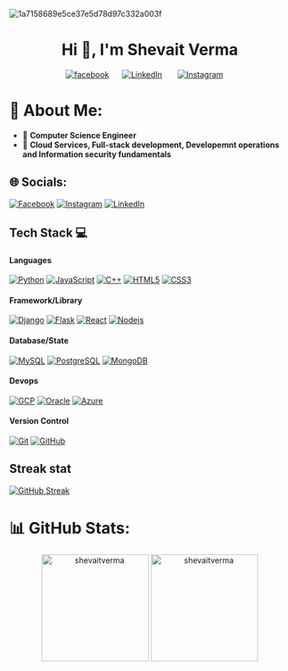 ![1a7158689e5ce37e5d78d97c332a003f](https://github.com/Shevaitverma/Shevaitverma/assets/54855567/5eae7e16-c064-4de3-bb3d-42725c78d633)

<h1 align="center">Hi 👋, I'm Shevait Verma</h1>

<!--Social media-->
<p align="center">
    <a href="https://www.facebook.com/shevait.verma" target="blank"><img alt="facebook" title="facebook" src="https://img.shields.io/badge/Facebook-000000?style=for-the-badge&logo=facebook&logoColor=blue" /></a>&#8287;&#8287;&#8287;&#8287;&#8287;
    <a href="https://www.linkedin.com/in/shevait-verma/" target="blank"><img alt="LinkedIn" title="LinkedIn" src="https://img.shields.io/badge/Linkedin-000000?style=for-the-badge&logo=linkedin&logoColor=blue"></a>
    &#8287;&#8287;&#8287;&#8287;&#8287;
    <a href="https://www.instagram.com/shevaitverma1/" target="blank"><img alt="Instagram" title="Instagram" src="https://img.shields.io/badge/Instagram-000000?style=for-the-badge&logo=instagram&logoColor=pink" /></a>&#8287;&#8287;&#8287;&#8287;&#8287;
</p>

# 💫 About Me:
- 🔭 **Computer Science Engineer**
- 🌱 **Cloud Services, Full-stack development, Developemnt operations and Information security fundamentals**

## 🌐 Socials:
[![Facebook](https://img.shields.io/badge/Facebook-000000?style=for-the-badge&logo=facebook&logoColor=blue)](https://www.facebook.com/shevait.verma) [![Instagram](https://img.shields.io/badge/Instagram-000000?style=for-the-badge&logo=instagram&logoColor=pink)](https://www.instagram.com/shevaitverma1/) [![LinkedIn](https://img.shields.io/badge/Linkedin-000000?style=for-the-badge&logo=linkedin&logoColor=blue)](https://www.linkedin.com/in/shevait-verma/)
<br>

## Tech Stack 💻
#### Languages
[![Python](https://img.shields.io/badge/Python-000?style=for-the-badge&logo=Python&logoColor=white)](https://www.learnpython.org/)
[![JavaScript](https://img.shields.io/badge/-JavaScript-000?style=for-the-badge&logo=javascript)](https://www.javascript.com/)
[![C++](https://img.shields.io/badge/C++-000?style=for-the-badge&logo=C%2B%2B&logoColor=white)](https://www.cprogramming.com/)
[![HTML5](https://img.shields.io/badge/-HTML5-000?style=for-the-badge&logo=html5)](https://html.com/)
[![CSS3](https://img.shields.io/badge/-CSS3-000?style=for-the-badge&logo=css3)](https://developer.mozilla.org/en-US/docs/Web/CSS)

#### Framework/Library
[![Django](https://img.shields.io/badge/-Django-000?style=for-the-badge&logo=django)](https://www.djangoproject.com/)
[![Flask](https://img.shields.io/badge/-Flask-000?style=for-the-badge&logo=flask)](https://flask.palletsprojects.com/)
[![React](https://img.shields.io/badge/-ReactJS-000?style=for-the-badge&logo=react)](https://legacy.reactjs.org/docs/getting-started.html)
[![Nodejs](https://img.shields.io/badge/-NodeJS-000?style=for-the-badge&logo=node.js)](https://nodejs.org/en/docs)

#### Database/State
[![MySQL](https://img.shields.io/badge/-MySQL-000?style=for-the-badge&logo=mysql)](https://www.mysql.com/)
[![PostgreSQL](https://img.shields.io/badge/-PostgreSQL-000?style=for-the-badge&logo=postgresql)](https://www.postgresql.org/)
[![MongoDB](https://img.shields.io/badge/-MongoDB-000?style=for-the-badge&logo=mongodb)](https://www.mongodb.com/docs/)

#### Devops
[![GCP](https://img.shields.io/badge/-GCP-000?style=for-the-badge&logo=google)](https://cloud.google.com/)
[![Oracle](https://img.shields.io/badge/-Oracle-000?style=for-the-badge&logo=oracle)](https://www.oracle.com/in/cloud/)
[![Azure](https://img.shields.io/badge/-Azure-000?style=for-the-badge&logo=azure)](https://azure.microsoft.com/en-in)

#### Version Control
[![Git](https://img.shields.io/badge/-Git-000?style=for-the-badge&logo=git)](https://git-scm.com/doc)
[![GitHub](https://img.shields.io/badge/-GitHub-000?style=for-the-badge&logo=github)](https://github.com/)

## Streak stat
[![GitHub Streak](https://streak-stats.demolab.com?user=Shevaitverma&currStreakNum=2FD3EB&sideLabels=F00&theme=dark)](https://git.io/streak-stats)
<br>
# 📊 GitHub Stats:


<div align=center>
    <img align="center" src="https://github-readme-stats.vercel.app/api/top-langs?username=shevaitverma&show_icons=true&locale=en&layout=compact" alt="shevaitverma" height="192px"/>
    <img align="center" src="https://github-readme-stats.vercel.app/api?username=shevaitverma&show_icons=true&locale=en" alt="shevaitverma" height="192px"/>
</div>
